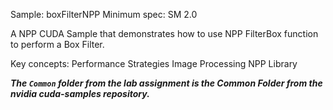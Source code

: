 Sample: boxFilterNPP
Minimum spec: SM 2.0

A NPP CUDA Sample that demonstrates how to use NPP FilterBox function to perform a Box Filter.

Key concepts:
Performance Strategies
Image Processing
NPP Library

***The `Common` folder from the lab assignment is the Common Folder from the nvidia cuda-samples repository.***